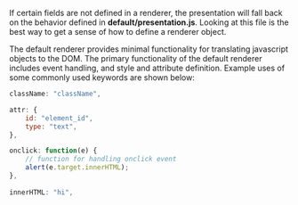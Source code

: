 If certain fields are not defined in a renderer, the presentation will fall back on the behavior defined in **default/presentation.js**. Looking at this file is the best way to get a sense of how to define a renderer object. 

The default renderer provides minimal functionality for translating javascript objects to the DOM. The primary functionality of the default renderer includes event handling, and style and attribute definition. Example uses of some commonly used keywords are shown below:

```javascript
className: "className",

attr: {
    id: "element_id",
    type: "text",
},

onclick: function(e) {
    // function for handling onclick event
    alert(e.target.innerHTML);
},
 
innerHTML: "hi",

```
